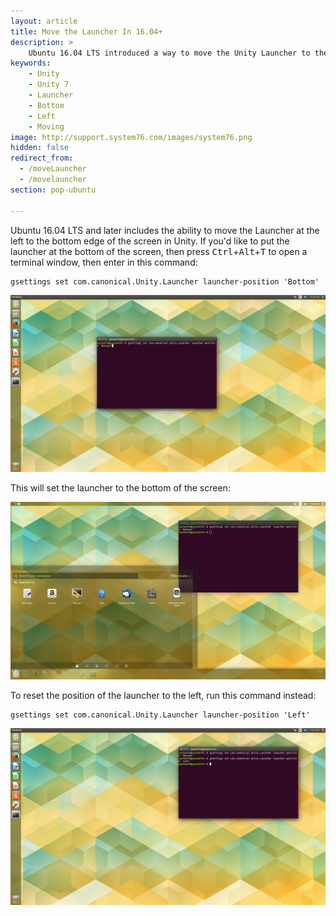 ```yaml
---
layout: article
title: Move the Launcher In 16.04+
description: >
    Ubuntu 16.04 LTS introduced a way to move the Unity Launcher to the bottom of your display. Learn how to do that (and how to move it back).
keywords:
    - Unity
    - Unity 7
    - Launcher
    - Bottom
    - Left
    - Moving
image: http://support.system76.com/images/system76.png
hidden: false
redirect_from:
  - /moveLauncher
  - /movelauncher
section: pop-ubuntu

---
```


Ubuntu 16.04 LTS and later includes the ability to move the Launcher at the left to the bottom edge of the screen in Unity. If you'd like to put the launcher at the bottom of the screen, then press <kbd>Ctrl</kbd>+<kbd>Alt</kbd>+<kbd>T</kbd> to open a terminal window, then enter in this command:

```
gsettings set com.canonical.Unity.Launcher launcher-position 'Bottom'
```

![Setting the Launcher to the bottom](/images/move-launcher/Step-1.png)

This will set the launcher to the bottom of the screen:

![Lanncher on the bottom](/images/move-launcher/Step-2.png)

To reset the position of the launcher to the left, run this command instead:

```
gsettings set com.canonical.Unity.Launcher launcher-position 'Left'
```

![Resetting the Launcher](/images/move-launcher/Step-3.png)
